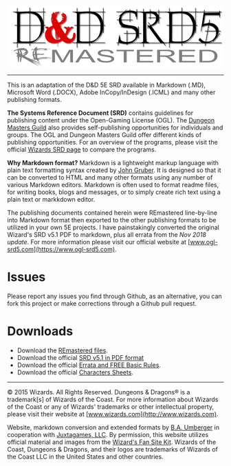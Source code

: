 
![D&D Logo](RE&.logo.png)

---

This is an adaptation of the D&D 5E SRD available in Markdown (.MD), Microsoft Word (.DOCX), Adobe InCopy/InDesign (.ICML) and many other publishing formats.

**The Systems Reference Document (SRD)** contains guidelines for publishing content under the Open-Gaming License (OGL). The [Dungeon Masters Guild](http://dungeonmastersguild.com/) also provides self-publishing opportunities for individuals and groups. The OGL and Dungeon Masters Guild offer different kinds of publishing opportunities. For an overview of the programs, please visit the official [Wizards SRD page](http://dnd.wizards.com/articles/features/systems-reference-document-srd) to compare the programs.

**Why Markdown format?** Markdown is a lightweight markup language with plain text formatting syntax created by [John Gruber](https://daringfireball.net). It is designed so that it can be converted to HTML and many other formats using any number of various Markdown editors. Markdown is often used to format readme files, for writing books, blogs and messages, or to simply create rich text using a plain text or markkdown editor. 

The publishing documents contained herein were REmastered line-by-line into Markdown format then exported to the other publishing formats to be utilized in your own 5E projects. I have painstakingly converted the original Wizard's SRD v5.1 PDF to markdown, plus all errata from the _Nov 2018 update_. For more information please visit our official website at [www.ogl-srd5.com](https://www.ogl-srd5.com).

# Issues

Please report any issues you find through Github, as an alternative, you can fork this project or make corrections through a Github pull request.

# Downloads

* Download the [REmastered files](https://github.com/Umbyology/OGL-SRD5/tree/master/downloads).
* Download the official [SRD v5.1 in PDF format](http://media.wizards.com/2016/downloads/DND/SRD-OGL_V5.1.pdf)
* Download the official [Errata and FREE Basic Rules](http://dnd.wizards.com/articles/features/basicrules).
* Download the official [Characters Sheets](http://dnd.wizards.com/articles/features/character_sheets).

---

© 2015 Wizards. All Rights Reserved. Dungeons & Dragons® is a trademark[s] of Wizards of the Coast. For more information about Wizards of the Coast or any of Wizards' trademarks or other intellectual property, please visit their website at [www.wizards.com](http://www.wizards.com).

Website, markdown conversion and extended formats by [B.A. Umberger](http://www.umbyology.com) in cooperation with [Juxtagames, LLC](http://www.juxta.games). By permission, this website utilizes official material and images from the [Wizard's Fan Site Kit](http://dnd.wizards.com/articles/features/fan-site-kit). Wizards of the Coast, Dungeons & Dragons, and their logos are trademarks of Wizards of the Coast LLC in the United States and other countries.

